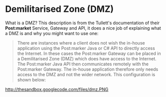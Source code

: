 

# Demilitarised Zone (DMZ) #

What is a DMZ? This description is from the Tullett's documentation of their **Post:market** Service, Gateway and API, it does a nice job of explaining what a DMZ is and why you might want to use one:

> There are instances where a client does not wish the in-house application using the Post:marker Java or C# API to directly access the Internet.  In these cases the Post:marker Gateway can be placed in a Demilitarised Zone (DMZ) which does have access to the Internet.  The Post:marker Java API then communicates remotely with the Post:marker Gateway.  The in-house application therefore only needs access to the DMZ and not the wider network. This configuration is shown below:

http://thesandbox.googlecode.com/files/dmz.PNG